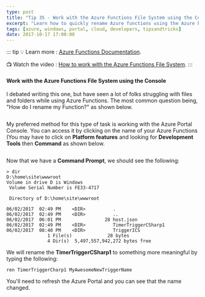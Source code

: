 ```yaml
---
type: post
title: "Tip 35 - Work with the Azure Functions File System using the Console"
excerpt: "Learn how to quickly rename Azure functions using the Azure Portal Console"
tags: [azure, windows, portal, cloud, developers, tipsandtricks]
date: 2017-10-17 17:00:00
---
```


::: tip
:bulb: Learn more : [Azure Functions Documentation](https://docs.microsoft.com/azure/azure-functions/?WT.mc_id=docs-azuredevtips-micrum).

:tv: Watch the video : [How to work with the Azure Functions File System](https://www.youtube.com/watch?v=IoKkdVCvpNc&list=PLLasX02E8BPCNCK8Thcxu-Y-XcBUbhFWC&index=29?WT.mc_id=youtube-azuredevtips-micrum).
:::

#### Work with the Azure Functions File System using the Console

I debated writing this one, but have seen a lot of folks struggling with files and folders while using Azure Functions. The most common question being, "How do I rename my Function?" as shown below.

<img :src="$withBase('/files/azfunc1.png')">

My preferred method for this type of task is working with the Azure Portal Console. You can access it by clicking on the name of your Azure Functions (You may have to click on **Platform features** and looking for **Development Tools** then **Command** as shown below.

<img :src="$withBase('/files/azfunc2.png')">

Now that we have a **Command Prompt**, we should see the following: 

```text
> dir
D:\home\site\wwwroot
Volume in drive D is Windows
 Volume Serial Number is FE33-4717

 Directory of D:\home\site\wwwroot

06/02/2017  02:49 PM    <DIR>          .
06/02/2017  02:49 PM    <DIR>          ..
06/02/2017  06:01 PM                28 host.json
06/02/2017  02:49 PM    <DIR>          TimerTriggerCSharp1
06/02/2017  08:40 PM    <DIR>          TriggerICS
               1 File(s)             28 bytes
               4 Dir(s)  5,497,557,942,272 bytes free
```

We will rename the **TimerTriggerCSharp1** to something more meaningful by typing the following:

`ren TimerTriggerCharp1 MyAwesomeNewTriggerName`

You'll need to refresh the Azure Portal and you can see that the name changed. 

<img :src="$withBase('/files/azfunc3.png')">

